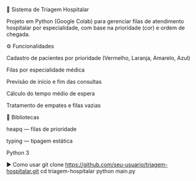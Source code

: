 🏥 Sistema de Triagem Hospitalar

Projeto em Python (Google Colab) para gerenciar filas de atendimento hospitalar por especialidade, com base na prioridade (cor) e ordem de chegada.

⚙️ Funcionalidades

Cadastro de pacientes por prioridade (Vermelho, Laranja, Amarelo, Azul)

Filas por especialidade médica

Previsão de início e fim das consultas

Cálculo do tempo médio de espera

Tratamento de empates e filas vazias

🧰 Bibliotecas

heapq — filas de prioridade

typing — tipagem estática

Python 3

▶️ Como usar
git clone https://github.com/seu-usuario/triagem-hospitalar.git
cd triagem-hospitalar
python main.py
